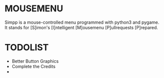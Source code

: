# MOUSEMENU
Simpp is a mouse-controlled menu programmed with python3 and pygame. It stands for [S]imon's [I]ntelligent [M]ousemenu [P]ullrequests [P]repared.

# TODOLIST
- Better Button Graphics
- Complete the Credits
- 
